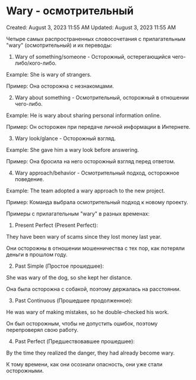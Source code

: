 # Wary - осмотрительный

Created: August 3, 2023 11:55 AM
Updated: August 3, 2023 11:55 AM

Четыре самых распространенных словосочетания с прилагательным "wary" (осмотрительный) и их переводы:

1. Wary of something/someone - Осторожный, остерегающийся чего-либо/кого-либо.

Example: She is wary of strangers.

Пример: Она осторожна с незнакомцами.

2. Wary about something - Осмотрительный, осторожный в отношении чего-либо.

Example: He is wary about sharing personal information online.

Пример: Он осторожен при передаче личной информации в Интернете.

3. Wary look/glance - Осторожный взгляд.

Example: She gave him a wary look before answering.

Пример: Она бросила на него осторожный взгляд перед ответом.

4. Wary approach/behavior - Осмотрительный подход, осторожное поведение.

Example: The team adopted a wary approach to the new project.

Пример: Команда выбрала осмотрительный подход к новому проекту.

Примеры с прилагательным "wary" в разных временах:

1. Present Perfect (Present Perfect):

They have been wary of scams since they lost money last year.

Они осторожны в отношении мошенничества с тех пор, как потеряли деньги в прошлом году.

2. Past Simple (Простое прошедшее):

She was wary of the dog, so she kept her distance.

Она была осторожна с собакой, поэтому держалась на расстоянии.

3. Past Continuous (Прошедшее продолженное):

He was wary of making mistakes, so he double-checked his work.

Он был осторожным, чтобы не допустить ошибок, поэтому перепроверял свою работу.

4. Past Perfect (Предшествовавшее прошедшее):

By the time they realized the danger, they had already become wary.

К тому времени, как они осознали опасность, они уже стали осторожными.